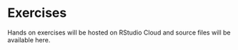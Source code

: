 # Exercises

Hands on exercises will be hosted on RStudio Cloud and source files will be 
available here.
